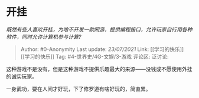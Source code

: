 # 开挂
*既然有些人喜欢开挂，为啥不开发一款网游，提供编程接口，允许玩家自行用各种软件，同时允许计算机参与计算?*

> Author: #0-Anonymity
> Last update: *23/07/2021*
> Link: [[学习的快乐]] [[学习的快乐]]
> Tag: #4-世界史/4G-文娱/3-游戏
> 评论区:
> 泛讨论:

这种游戏不是没有，但是这种游戏不提供乐趣最大的来源——没钱或不愿使用外挂的诚实玩家。

一身武功，要在人间才好玩，下了修罗道有啥好玩的，简直累。
